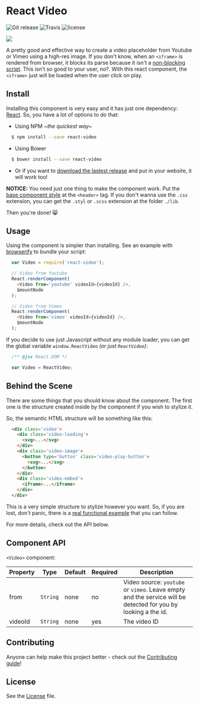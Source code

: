 # React Video

![Git release](http://img.shields.io/github/release/pedronauck/react-video.svg?style=flat) ![Travis](http://img.shields.io/travis/pedronauck/react-video.svg?style=flat) ![license](http://img.shields.io/npm/l/react-video.svg?style=flat)

![](http://f.cl.ly/items/440F3Y0w1l293g3e3g3N/cover.png)

A pretty good and effective way to create a video placeholder from Youtube or Vimeo using a high-res image. If you don't know, when an `<iframe>` is rendered from browser, it blocks its parse because it isn't a [non-blocking script](http://www.nczonline.net/blog/2010/08/10/what-is-a-non-blocking-script/). This isn't so good to your user, no?. With this react component, the `<iframe>` just will be loaded when the user click on play.

## Install

Installing this component is very easy and it has just one dependency: [React](http://facebook.github.io/react/downloads.html). So, you have a lot of options to do that:

- Using NPM *~the quickest way~*
```bash
  $ npm install --save react-video
```

- Using Bower
```bash
  $ bower install --save react-video
```

- Or if you want to [download the lastest release](https://github.com/pedronauck/react-video/archive/v1.3.0.zip) and put in your website, it will work too!

**NOTICE:** You need just one thing to make the component work. Put the [base component style](./dist/react-video.css) at the `<header>` tag. If you don't wanna use the `.css` extension, you can get the `.styl` or `.scss` extension at the folder `./lib`.

Then you're done! :smile_cat:

## Usage

Using the component is simpler than installing. See an example with [browserify](http://truongtx.me/2014/07/18/using-reactjs-with-browserify-and-gulp/) to bundle your script:

```javascript
  var Video = require('react-video');

  // Video from Youtube
  React.renderComponent(
    <Video from='youtube' videoId={videoId} />,
    $mountNode
  );

  // Video from Vimeo
  React.renderComponent(
    <Video from='vimeo' videoId={videoId} />,
    $mountNode
  );
```

If you decide to use just Javascript without any module loader, you can get the global variable `window.ReactVideo` *(or just `ReactVideo`)*:

```javascript
  /** @jsx React.DOM */

  var Video = ReactVideo;
```

## Behind the Scene

There are some things that you should know about the component. The first one is the structure created inside by the component if you wish to stylize it.

So, the semantic HTML structure will be something like this:

```html
  <div class='video'>
    <div class='video-loading'>
      <svg>...</svg>
    </div>
    <div class='video-image'>
      <button type='button' class='video-play-button'>
        <svg>...</svg>
      </button>
    </div>
    <div class='video-embed'>
      <iframe>...</iframe>
    </div>
  </div>
```

This is a very simple structure to stylize however you want. So, if you are lost, don't panic, there is a [real functional example](/example) that you can follow.

For more details, check out the API below.

## Component API

`<Video>` component:

Property | Type | Default | Required | Description
-------- | ---- | ------- | -------- |-----------
from | `String` | none | no | Video source: `youtube` or `vimeo`. Leave empty and the service will be detected for you by looking a the id.
videoId | `String` | none | yes | The video ID

## Contributing

Anyone can help make this project better - check out the [Contributing guide](CONTRIBUTING.md)!

## License

See the [License](LICENSE) file.
